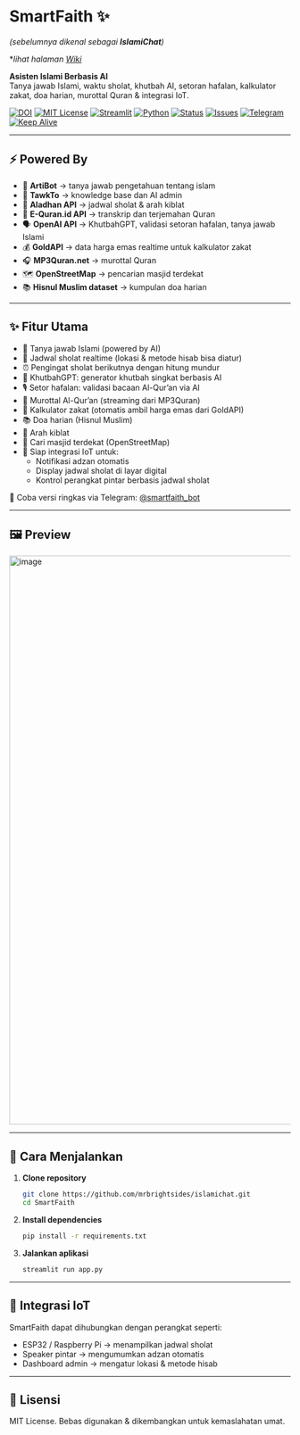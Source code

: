 # SmartFaith ✨
*(sebelumnya dikenal sebagai **IslamiChat**)*

**lihat halaman [Wiki](https://github.com/mrbrightsides/IslamiChat/wiki)*

**Asisten Islami Berbasis AI**  
Tanya jawab Islami, waktu sholat, khutbah AI, setoran hafalan, kalkulator zakat, doa harian, murottal Quran & integrasi IoT.

[![DOI](https://zenodo.org/badge/DOI/10.5281/zenodo.16787143.svg)](https://doi.org/10.5281/zenodo.16787143)
[![MIT License](https://img.shields.io/badge/license-MIT-green)](LICENSE)
[![Streamlit](https://img.shields.io/badge/Deploy%20on-Streamlit-FF4B4B)](https://smartfaith.streamlit.app)
[![Python](https://img.shields.io/badge/Python-3.9%2B-blue)](https://www.python.org/)
[![Status](https://img.shields.io/badge/status-active-success)]()
[![Issues](https://img.shields.io/github/issues/mrbrightsides/IslamiChat)](https://github.com/mrbrightsides/IslamiChat/issues)
[![Telegram](https://img.shields.io/badge/Telegram-SmartFaith-blue?logo=telegram)](https://t.me/smartfaith_bot)
[![Keep Alive](https://github.com/mrbrightsides/IslamiChat/actions/workflows/ping.yml/badge.svg)](https://github.com/mrbrightsides/IslamiChat/actions/workflows/ping.yml)

---

## ⚡ Powered By
- 🤖 **ArtiBot** → tanya jawab pengetahuan tentang islam
- 🧠 **TawkTo** → knowledge base dan AI admin
- 🕌 **Aladhan API** → jadwal sholat & arah kiblat
- 📖 **E-Quran.id API** → transkrip dan terjemahan Quran
- 🗣️ **OpenAI API** → KhutbahGPT, validasi setoran hafalan, tanya jawab Islami  
- 💰 **GoldAPI** → data harga emas realtime untuk kalkulator zakat  
- 🎧 **MP3Quran.net** → murottal Quran  
- 🗺️ **OpenStreetMap** → pencarian masjid terdekat  
- 📚 **Hisnul Muslim dataset** → kumpulan doa harian  

---

## ✨ Fitur Utama
- 💬 Tanya jawab Islami (powered by AI)  
- 🕌 Jadwal sholat realtime (lokasi & metode hisab bisa diatur)  
- ⏰ Pengingat sholat berikutnya dengan hitung mundur  
- 📢 KhutbahGPT: generator khutbah singkat berbasis AI  
- 🎙️ Setor hafalan: validasi bacaan Al-Qur’an via AI  
- 📖 Murottal Al-Qur’an (streaming dari MP3Quran)  
- 🧮 Kalkulator zakat (otomatis ambil harga emas dari GoldAPI)  
- 📚 Doa harian (Hisnul Muslim)  
- 🧭 Arah kiblat  
- 🕌 Cari masjid terdekat (OpenStreetMap)  
- 🔌 Siap integrasi IoT untuk:  
  - Notifikasi adzan otomatis  
  - Display jadwal sholat di layar digital  
  - Kontrol perangkat pintar berbasis jadwal sholat
 
🚀 Coba versi ringkas via Telegram: [@smartfaith_bot](https://t.me/smartfaith_bot)

---

## 🖼️ Preview
<img width="1920" height="1020" alt="image" src="https://github.com/user-attachments/assets/612de068-b911-4a29-853e-2c4f94b86447" />



---

## 🚀 Cara Menjalankan

1. **Clone repository**
   ```bash
   git clone https://github.com/mrbrightsides/islamichat.git
   cd SmartFaith
2. **Install dependencies**
   ```bash
   pip install -r requirements.txt
3. **Jalankan aplikasi**
   ```bash
   streamlit run app.py

---

## 🔗 Integrasi IoT

SmartFaith dapat dihubungkan dengan perangkat seperti:
- ESP32 / Raspberry Pi → menampilkan jadwal sholat
- Speaker pintar → mengumumkan adzan otomatis
- Dashboard admin → mengatur lokasi & metode hisab

---

## 📜 Lisensi

MIT License. Bebas digunakan & dikembangkan untuk kemaslahatan umat.


